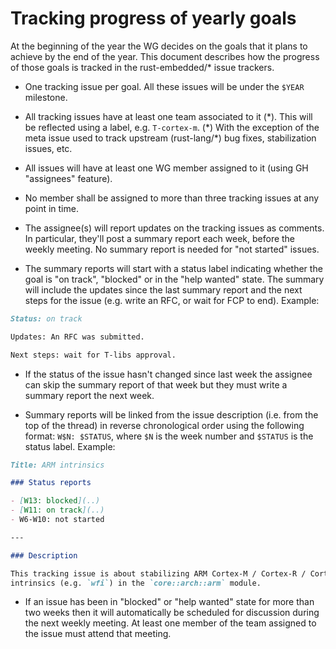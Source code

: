 # Tracking progress of yearly goals

At the beginning of the year the WG decides on the goals that it plans to
achieve by the end of the year. This document describes how the progress of
those goals is tracked in the rust-embedded/* issue trackers.

- One tracking issue per goal. All these issues will be under the `$YEAR`
  milestone.

- All tracking issues have at least one team associated to it (\*). This will be
  reflected using a label, e.g. `T-cortex-m`. (\*) With the exception of the
  meta issue used to track upstream (rust-lang/*) bug fixes, stabilization
  issues, etc.

- All issues will have at least one WG member assigned to it (using GH
  "assignees" feature).

- No member shall be assigned to more than three tracking issues at any point in
  time.

- The assignee(s) will report updates on the tracking issues as comments. In
  particular, they'll post a summary report each week, before the weekly
  meeting. No summary report is needed for "not started" issues.

- The summary reports will start with a status label indicating whether the goal
  is "on track", "blocked" or in the "help wanted" state. The summary will
  include the updates since the last summary report and the next steps for the
  issue (e.g. write an RFC, or wait for FCP to end). Example:

``` markdown
Status: on track

Updates: An RFC was submitted.

Next steps: wait for T-libs approval.
```

- If the status of the issue hasn't changed since last week the assignee can
  skip the summary report of that week but they must write a summary report the
  next week.

- Summary reports will be linked from the issue description (i.e. from the top
  of the thread) in reverse chronological order using the following format:
  `W$N: $STATUS`, where `$N` is the week number and `$STATUS` is the status
  label. Example:

``` markdown
Title: ARM intrinsics

### Status reports

- [W13: blocked](..)
- [W11: on track](..)
- W6-W10: not started

---

### Description

This tracking issue is about stabilizing ARM Cortex-M / Cortex-R / Cortex-A
intrinsics (e.g. `wfi`) in the `core::arch::arm` module.
```

- If an issue has been in "blocked" or "help wanted" state for more than two
  weeks then it will automatically be scheduled for discussion during the next
  weekly meeting. At least one member of the team assigned to the issue must
  attend that meeting.
